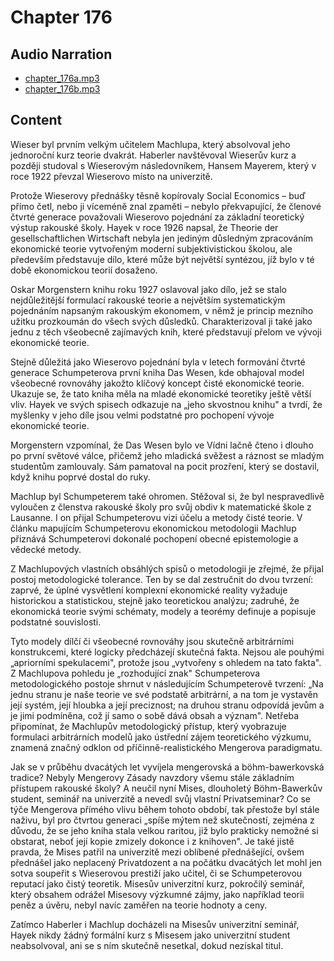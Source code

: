 # Chapter 176

## Audio Narration

- [chapter_176a.mp3](../5-audio-chunks-espeak/chapter_176a.mp3)
- [chapter_176b.mp3](../5-audio-chunks-espeak/chapter_176b.mp3)

## Content

<!-- Source: ESPEAK_AUDIO-chapter_176a-OPTIMIZED.md -->

Wieser byl prvním velkým učitelem Machlupa, který absolvoval jeho jednoroční kurz teorie dvakrát. Haberler navštěvoval Wieserův kurz a později studoval s Wieserovým následovníkem, Hansem Mayerem, který v roce 1922 převzal Wieserovo místo na univerzitě.

Protože Wieserovy přednášky těsně kopírovaly Social Economics – buď přímo četl, nebo ji víceméně znal zpaměti – nebylo překvapující, že členové čtvrté generace považovali Wieserovo pojednání za základní teoretický výstup rakouské školy. Hayek v roce 1926 napsal, že Theorie der gesellschaftlichen Wirtschaft nebyla jen jediným důsledným zpracováním ekonomické teorie vytvořeným moderní subjektivistickou školou, ale především představuje dílo, které může být největší syntézou, jíž bylo v té době ekonomickou teorií dosaženo.

Oskar Morgenstern knihu roku 1927 oslavoval jako dílo, jež se stalo nejdůležitější formulací rakouské teorie a největším systematickým pojednáním napsaným rakouským ekonomem, v němž je princip mezního užitku prozkoumán do všech svých důsledků. Charakterizoval ji také jako jednu z těch všeobecně zajímavých knih, které představují přelom ve vývoji ekonomické teorie.

Stejně důležitá jako Wieserovo pojednání byla v letech formování čtvrté generace Schumpeterova první kniha Das Wesen, kde obhajoval model všeobecné rovnováhy jakožto klíčový koncept čisté ekonomické teorie. Ukazuje se, že tato kniha měla na mladé ekonomické teoretiky ještě větší vliv. Hayek ve svých spisech odkazuje na „jeho skvostnou knihu" a tvrdí, že myšlenky v jeho díle jsou velmi podstatné pro pochopení vývoje ekonomické teorie.

Morgenstern vzpomínal, že Das Wesen bylo ve Vídni lačně čteno i dlouho po první světové válce, přičemž jeho mladická svěžest a ráznost se mladým studentům zamlouvaly. Sám pamatoval na pocit prozření, který se dostavil, když knihu poprvé dostal do ruky.

Machlup byl Schumpeterem také ohromen. Stěžoval si, že byl nespravedlivě vyloučen z členstva rakouské školy pro svůj obdiv k matematické škole z Lausanne. I on přijal Schumpeterovu vizi účelu a metody čisté teorie. V článku mapujícím Schumpeterovu ekonomickou metodologii Machlup přiznává Schumpeterovi dokonalé pochopení obecné epistemologie a vědecké metody.

Z Machlupových vlastních obsáhlých spisů o metodologii je zřejmé, že přijal postoj metodologické tolerance. Ten by se dal zestručnit do dvou tvrzení: zaprvé, že úplné vysvětlení komplexní ekonomické reality vyžaduje historickou a statistickou, stejně jako teoretickou analýzu; zadruhé, že ekonomická teorie svými schématy, modely a teorémy definuje a popisuje podstatné souvislosti.

<!-- Source: ESPEAK_AUDIO-chapter_176b-OPTIMIZED.md -->

Tyto modely dílčí či všeobecné rovnováhy jsou skutečně arbitrárními konstrukcemi, které logicky předcházejí skutečná fakta. Nejsou ale pouhými „apriorními spekulacemi", protože jsou „vytvořeny s ohledem na tato fakta". Z Machlupova pohledu je „rozhodující znak" Schumpeterova metodologického postoje shrnut v následujícím Schumpeterově tvrzení: „Na jednu stranu je naše teorie ve své podstatě arbitrární, a na tom je vystavěn její systém, její hloubka a její preciznost; na druhou stranu odpovídá jevům a je jimi podmíněna, což jí samo o sobě dává obsah a význam". Netřeba připomínat, že Machlupův metodologický přístup, který vyobrazuje formulaci arbitrárních modelů jako ústřední zájem teoretického výzkumu, znamená značný odklon od příčinně-realistického Mengerova paradigmatu.

Jak se v průběhu dvacátých let vyvíjela mengerovská a böhm-bawerkovská tradice? Nebyly Mengerovy Zásady navzdory všemu stále základním přístupem rakouské školy? A neučil nyní Mises, dlouholetý Böhm-Bawerkův student, seminář na univerzitě a nevedl svůj vlastní Privatseminar? Co se týče Mengerova přímého vlivu během tohoto období, tak přestože byl stále naživu, byl pro čtvrtou generaci „spíše mýtem než skutečností, zejména z důvodu, že se jeho kniha stala velkou raritou, již bylo prakticky nemožné si obstarat, neboť její kopie zmizely dokonce i z knihoven". Je také jistě pravda, že Mises patřil na univerzitě mezi oblíbené přednášející, ovšem přednášel jako neplacený Privatdozent a na počátku dvacátých let mohl jen sotva soupeřit s Wieserovou prestiží jako učitel, či se Schumpeterovou reputací jako čistý teoretik. Misesův univerzitní kurz, pokročilý seminář, který obsahem odrážel Misesovy výzkumné zájmy, jako například teorii peněz a úvěru, nebyl navíc zaměřen na teorie hodnoty a ceny.

Zatímco Haberler i Machlup docházeli na Misesův univerzitní seminář, Hayek nikdy žádný formální kurz s Misesem jako univerzitní student neabsolvoval, ani se s ním skutečně nesetkal, dokud nezískal titul.

